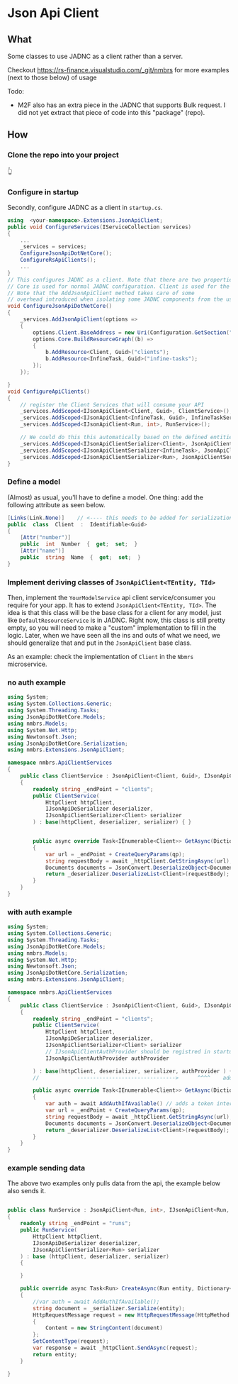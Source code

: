 # Json Api Client

##  What
Some classes to use JADNC as a client rather than a server. 

Checkout https://rs-finance.visualstudio.com/_git/nmbrs for more examples (next to those below) of usage

Todo: 
* M2F also has an extra piece in the JADNC that supports Bulk request. I did not yet extract that piece of code into this "package" (repo).
## How

### Clone the repo into your project
:point_up_2:

### Configure in startup
Secondly, configure JADNC as a client in `startup.cs`.
```c#
using  <your-namespace>.Extensions.JsonApiClient;
public void ConfigureServices(IServiceCollection services)
{
    ...
    _services = services;
    ConfigureJsonApiDotNetCore();
    ConfigureRsApiClients();
    ...
}
// This configures JADNC as a client. Note that there are two properties on the `options` object: core and client.
// Core is used for normal JADNC configuration. Client is used for the client (in this case we're setting a api root adres).
// Note that the AddJsonApiClient method takes care of some 
// overhead introduced when isolating some JADNC components from the usual environment in which it is used (see comments ScopedService provider file).
void ConfigureJsonApiDotNetCore()
{
    _services.AddJsonApiClient(options =>
    {
        options.Client.BaseAddress = new Uri(Configuration.GetSection("YourJadncApiTargetUrl").Value);
        options.Core.BuildResourceGraph((b) =>
        {
            b.AddResource<Client, Guid>("clients");
            b.AddResource<InfineTask, Guid>("infine-tasks");
        });
    });

}
void ConfigureApiClients()
{
    // register the Client Services that will consume your API
    _services.AddScoped<IJsonApiClient<Client, Guid>, ClientService>();
    _services.AddScoped<IJsonApiClient<InfineTask, Guid>, InfineTaskService>();
    _services.AddScoped<IJsonApiClient<Run, int>, RunService>();

    // We could do this this automatically based on the defined entities in the JANDC resource graph.
    _services.AddScoped<IJsonApiClientSerializer<Client>, JsonApiClientSerializer<Client>>();
    _services.AddScoped<IJsonApiClientSerializer<InfineTask>, JsonApiClientSerializer<InfineTask>>();
    _services.AddScoped<IJsonApiClientSerializer<Run>, JsonApiClientSerializer<Run>>();
}
```
### Define a model
(Almost) as usual, you'll have to define a model. One thing: add the following attribute as seen below.
```c#
[Links(Link.None)]    // <---- this needs to be added for serialization to work, ie when sending JA data to your api.
public  class  Client  :  Identifiable<Guid>  
{    
    [Attr("number")]  
    public  int  Number  {  get;  set;  }  
    [Attr("name")]  
    public  string  Name  {  get;  set;  }  
}
```



### Implement deriving classes of `JsonApiClient<TEntity, TId>`

Then, implement the `YourModelService`  api client service/consumer you require for your app. It has to extend `JsonApiClient<TEntity, TId>`.  The idea is that this class will be the base class for a client for any model, just like `DefaultResourceService` is in JADNC.  Right now, this class is still pretty empty, so you will need to make a "custom" implementation to fill in the logic. Later, when we have seen all the ins and outs of what we need, we should  generalize that and put in the `JsonApiClient` base class.

As an example: check the implementation of `Client` in the `Nbmrs` microservice.

### no auth example
```c#
using System;
using System.Collections.Generic;
using System.Threading.Tasks;
using JsonApiDotNetCore.Models;
using nmbrs.Models;
using System.Net.Http;
using Newtonsoft.Json;
using JsonApiDotNetCore.Serialization;
using nmbrs.Extensions.JsonApiClient;

namespace nmbrs.ApiClientServices
{
    public class ClientService : JsonApiClient<Client, Guid>, IJsonApiClient<Client, Guid>
    {
        readonly string _endPoint = "clients";
        public ClientService(
            HttpClient httpClient,
            IJsonApiDeSerializer deserializer,
            IJsonApiClientSerializer<Client> serializer
        ) : base(httpClient, deserializer, serializer) { }


        public async override Task<IEnumerable<Client>> GetAsync(Dictionary<string, string> qp = null)
        {
            var url = _endPoint + CreateQueryParams(qp); 
            string requestBody = await _httpClient.GetStringAsync(url);
            Documents documents = JsonConvert.DeserializeObject<Documents>(requestBody);
            return _deserializer.DeserializeList<Client>(requestBody);
        }
    }
}

```

### with auth example
```c#
using System;
using System.Collections.Generic;
using System.Threading.Tasks;
using JsonApiDotNetCore.Models;
using nmbrs.Models;
using System.Net.Http;
using Newtonsoft.Json;
using JsonApiDotNetCore.Serialization;
using nmbrs.Extensions.JsonApiClient;

namespace nmbrs.ApiClientServices
{
    public class ClientService : JsonApiClient<Client, Guid>, IJsonApiClient<Client, Guid>
    {
        readonly string _endPoint = "clients";
        public ClientService(
            HttpClient httpClient,
            IJsonApiDeSerializer deserializer,
            IJsonApiClientSerializer<Client> serializer
            // IJsonApiClientAuthProvider should be registred in startup. You can eg use the DaemonAuthProvider or UserAuthProvider as defined in m2f project.
            IJsonApiClientAuthProvider authProvider 

        ) : base(httpClient, deserializer, serializer, authProvider ) { }
        //            ------------------------------->      ^^^^    add this here

        public async override Task<IEnumerable<Client>> GetAsync(Dictionary<string, string> qp = null)
        {
            var auth = await AddAuthIfAvailable() // adds a token internally to the request sent out.
            var url = _endPoint + CreateQueryParams(qp); 
            string requestBody = await _httpClient.GetStringAsync(url);
            Documents documents = JsonConvert.DeserializeObject<Documents>(requestBody);
            return _deserializer.DeserializeList<Client>(requestBody);
        }
    }
}

```

### example sending data
The above two examples only pulls data from the api, the example below also sends it.
```c#

public class RunService : JsonApiClient<Run, int>, IJsonApiClient<Run, int>
{  
    readonly string _endPoint = "runs";
    public RunService(
        HttpClient httpClient,
        IJsonApiDeSerializer deserializer,
        IJsonApiClientSerializer<Run> serializer
    ) : base (httpClient, deserializer, serializer)
    {

    }

    public override async Task<Run> CreateAsync(Run entity, Dictionary<string, string> qp = null)
    {
        //var auth = await AddAuthIfAvailable();
        string document = _serializer.Serialize(entity);
        HttpRequestMessage request = new HttpRequestMessage(HttpMethod.Post, _endPoint)
        {
            Content = new StringContent(document)
        };
        SetContentType(request);
        var response = await _httpClient.SendAsync(request);
        return entity;
    }

}
```





